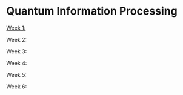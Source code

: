 # Quantum Information Processing
 
[Week 1:](https://github.com/zeynepnursahinel/EPFL/tree/main/MA1/2-com-309%20quantum%20information%20processing/week1)

Week 2:

Week 3:

Week 4:

Week 5:

Week 6:
